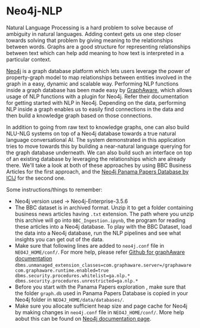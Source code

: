 # Neo4j-NLP

Natural Language Processing is a hard problem to solve because of ambiguity in natural languages. Adding context gets us one step closer towards solving that problem by giving meaning to the relationships between words.
Graphs are a good structure for representing relationships between text which can help add meaning to how text is interpreted in a particular context.

[Neo4j](https://neo4j.com) is a graph database platform which lets users leverage the power of property-graph model to map relationships between entities involved in the graph in a easy, dynamic and scalable way. Performing NLP functions inside a graph database has been made easy by [GraphAware](https://graphaware.com), which allows usage of NLP functions with a plugin for Neo4j. Refer their documentation for getting started with NLP in Neo4j.
Depending on the data, performing NLP inside a graph enables us to easily find connections in the data and then build a knowledge graph based on those connections.

In addition to going from raw text to knowledge graphs, one can also build NLU-NLG systems on top of a Neo4j database towards a true natural language conversational AI.
The system demonstrated in this application tries to move towards this by building a near-natural language querying for the graph database underneath.
We can also build such an interface on top of an existing database by leveraging the relationships which are already there.
We'll take a look at both of these approaches by using BBC Business Articles for the first approach, and the [Neo4j Panama Papers Database by ICIJ](https://offshoreleaks.icij.org/pages/database) for the second one.

Some instructions/things to remember: <br>
* Neo4j version used -> Neo4j-Enterprise-3.5.6 <br>
* The BBC dataset is in archived format. Unzip it to get a folder containing business news articles having `.txt` extension. The path where you unzip this archive will go into `BBC_Ingestion.ipynb`, the program for reading these articles into a Neo4j database. To play with the BBC Dataset, load the data into a Neo4j database, run the NLP pipelines and see what insights you can get out of the data.
* Make sure that following lines are added to `neo4j.conf` file in `NEO4J_HOME/conf/`. For more help, please refer [Github for graphAware documentation](https://github.com/graphaware/neo4j-framework) <br>
`dbms.unmanaged_extension_classes=com.graphaware.server=/graphaware
com.graphaware.runtime.enabled=true
dbms.security.procedures.whitelist=ga.nlp.*
dbms.security.procedures.unrestricted=ga.nlp.*`<br>
* Before you start with the Panama Papers exploration , make sure that the folder `graph.db` used in Panama Papers Database is copied in your Neo4j folder in `NEO4J_HOME/data/databases/`.<br>
* Make sure you allocate sufficient heap size and page cache for Neo4j by making changes in `neo4j.conf` file in `NEO4J_HOME/conf/`. More help aobut this can be found on [Neo4j documentation page](https://neo4j.com/docs/operations-manual/current/performance/memory-configuration/).<br>

